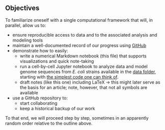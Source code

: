 ## Objectives
<!-- a concise text about the workshop-->

To familiarize oneself with a single computational framework that will, in parallel, allow us to:

- ensure reproducible access to data and to the associated analysis and modeling tools
- maintain a well-documented record of our progress using [GitHub](https://github.com)
- demonstrate how to easily:
    - write a numerical Markdown notebook (this file) that supports visualizations and quick note-taking
    - run a cell-by-cell Jupyter notebook to analyze data and model genome sequences from *E. coli* strains available in the [data folder](./data/), starting with [the simplest code one can think of](./jupyter_notebooks/hello_data.ipynb).
    - draft notes (like this one) including LaTeX $\rightarrow$ this might later serve as the basis for an article; note, however, that not all symbols are available
- use a GitHub repository to:
    - start collaborating
    - keep a historical backup of our work

To that end, we will proceed step by step, sometimes in an apparently random order relative to the outline above.

